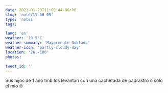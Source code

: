 ```yaml
---
date: 2021-01-23T11:00:44-06:00
slug: 'note/11-00-05'
type: 'notes'
tags:

lang: 'es'
weather: '19.5°C'
weather-summary: 'Mayormente Nublado'
weather-icon: 'partly-cloudy-day'
location: '26,-100'
photos:

tweet_id: ''
---
```

Sus hijos de 1 año tmb los levantan con una cachetada de padrastro o solo el mío 🙄 